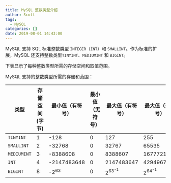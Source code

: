 ```yaml
---
title: MySQL 整数类型介绍
author: Scott
tags:
  - MySQL
categories: []
date: 2019-08-01 14:43:00
---
```

MySQL 支持 SQL 标准整数类型 `INTEGER`（`INT`）和 `SMALLINT`。作为标准的扩展，MySQL 还支持整数类型`TINYINT`、`MEDIUMINT` 和 `BIGINT`。

<!--more-->

下表显示了每种整数类型所需的存储空间和取值范围。

MySQL 支持的整数类型所需的存储和范围：

| 类型| 存储空间 (字节) | 最小值（有符号） | 最小值（无符号） | 最大值（有符号） | 最大值（无符号） |
| --- | ------ | -------- | -------- | ------- | ------|
| `TINYINT`| 1| -128| 0| 127| 255|
| `SMALLINT`  | 2| -32768| 0| 32767| 65535|
| `MEDIUMINT` | 3| -8388608| 0| 8388607| 16777215|
| `INT`| 4| -2147483648| 0| 2147483647| 4294967295|
| `BIGINT`| 8| -2<sup>63<sup>| 0 | 2<sup>63<sup>-1| 2<sup>64<sup>-1|

